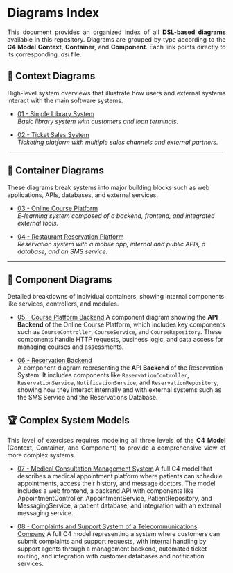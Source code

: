 # Diagrams Index

<p align="justify">
This document provides an organized index of all <b>DSL-based diagrams</b> available in this repository. Diagrams are grouped by type according to the <b>C4 Model</b> <b>Context</b>, <b>Container</b>, and <b>Component</b>. Each link points directly to its corresponding <i>.dsl</i> file.
</p>

## 🧭 Context Diagrams

<p align="justify">
High-level system overviews that illustrate how users and external systems interact with the main software systems.
</p>

- [01 - Simple Library System](/diagrams/context/01-simple-library-system.dsl)  
  _Basic library system with customers and loan terminals._

- [02 - Ticket Sales System](/diagrams/context/02-ticket-sales-system.dsl)  
  _Ticketing platform with multiple sales channels and external partners._

---

## 🧱 Container Diagrams

These diagrams break systems into major building blocks such as web applications, APIs, databases, and external services.

- [03 - Online Course Platform](/diagrams/container/03-online-course-platform.dsl)  
  _E-learning system composed of a backend, frontend, and integrated external tools._

- [04 - Restaurant Reservation Platform](/diagrams/container/04-restaurant-reservation-platform.dsl)  
  _Reservation system with a mobile app, internal and public APIs, a database, and an SMS service._

---

## 🧩 Component Diagrams

<p>
Detailed breakdowns of individual containers, showing internal components like services, controllers, and modules.
</p>

- [05 - Course Platform Backend](/diagrams/component/05-course-backend.dsl)
  A component diagram showing the **API Backend** of the Online Course Platform, which includes key components such as `CourseController`, `CourseService`, and `CourseRepository`. These components handle HTTP requests, business logic, and data access for managing courses and assessments.

- [06 - Reservation Backend](/diagrams/component/06-reservations-backend.dsl)  
  A component diagram representing the **API Backend** of the Reservation System. It includes components like `ReservationController`, `ReservationService`, `NotificationService`, and `ReservationRepository`, showing how they interact internally and with external systems such as the SMS Service and the Reservations Database.

## 🏆 Complex System Models
<p align="justify">
This level of exercises requires modeling all three levels of the <b>C4 Model</b> (Context, Container, and Component) to provide a comprehensive view of more complex systems.
</p>

- [07 - Medical Consultation Management System](/diagrams/advanced-diagrams/07-medical-consultation-management-system.dsl)
  A full C4 model that describes a medical appointment platform where patients can schedule appointments, access their history, and message doctors. The model includes a web frontend, a backend API with components like AppointmentController, AppointmentService, PatientRepository, and MessagingService, a patient database, and integration with an external messaging service.

- [08 - Complaints and Support System of a Telecommunications Company](/diagrams/advanced-diagrams/08-complaints-and-support-system.dsl)
  A full C4 model representing a system where customers can submit complaints and support requests, with internal handling by support agents through a management backend, automated ticket routing, and integration with customer databases and notification services.